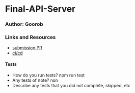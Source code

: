 # Final-API-Server
### Author: Goorob

### Links and Resources

- [submission PR](https://github.com/Goorob-401-advanced-javascript/Final-API-Server/pull/1)
- [ci/cd](https://github.com/Goorob-401-advanced-javascript/Final-API-Server/actions)




#### Tests

- How do you run tests?
npm run test
- Any tests of note?
non
- Describe any tests that you did not complete, skipped, etc
